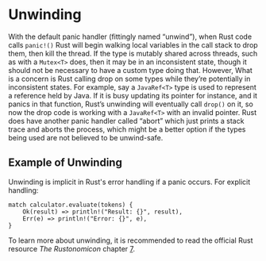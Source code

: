 # Unwinding
With the default panic handler (fittingly named “unwind”), when Rust code
calls `panic!()` Rust will begin walking local variables in the call stack to drop
them, then kill the thread. If the type is mutably shared across threads,
such as with a `Mutex<T>` does, then it may be in an inconsistent state,
though it should not be necessary to have a custom type doing that. However, What
is a concern is Rust calling drop on some types while they’re potentially in
inconsistent states. For example, say a `JavaRef<T>` type is used to represent a
reference held by Java. If it is busy updating its pointer for instance, and it
panics in that function, Rust’s unwinding will eventually call `drop()` on it, so
now the drop code is working with a `JavaRef<T>` with an invalid pointer.
Rust does have another panic handler called “abort” which just prints a stack
trace and aborts the process, which might be a better option if the types being used
are not believed to be unwind-safe.

## Example of Unwinding
Unwinding is implicit in Rust's error handling if a panic occurs. For explicit
handling:
```rust,ignore
match calculator.evaluate(tokens) {
    Ok(result) => println!("Result: {}", result),
    Err(e) => println!("Error: {}", e),
}
```

To learn more about unwinding, it is recommended to read the official Rust 
resource *The Rustonomicon* chapter [7](https://doc.rust-lang.org/nomicon/unwinding.html).
